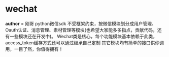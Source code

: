 # wechat
__author__ = 刚哥
python微信sdk
不受框架约束，按微信模块划分成用户管理、Oauth认证、消息管理、素材管理等模块(也希望大家能多多指点，贡献代码，还有一些模块还在开发中)。
Wechat类是核心，每个功能模块基本依赖于此类，access_token缓存方式还可以通过继承自己定制
其它模块均有简单的接口供你调用，一目了然，你值得拥有！
